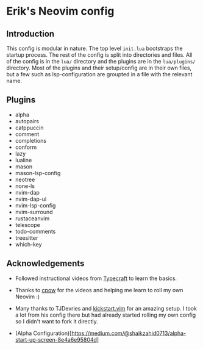# Erik's Neovim config


## Introduction

This config is modular in nature. The top level `init.lua` bootstraps the startup process.
The rest of the config is split into directories and files. All of the config is in the `lua/` directory and the plugins are in the `lua/plugins/` directory. Most of the plugins and their setup/config are in their own files, but a few such as lsp-configuration are groupted in a file with the relevant name.


## Plugins
- alpha
- autopairs 
- catppuccin
- comment
- completions
- conform
- lazy
- lualine
- mason
- mason-lsp-config
- neotree
- none-ls
- nvim-dap
- nvim-dap-ui
- nvim-lsp-config
- nvim-surround
- rustaceanvim
- telescope
- todo-comments
- treesitter
- which-key


## Acknowledgements

- Followed instructional videos from [Typecraft](https://www.youtube.com/@typecraft_dev) to learn the basics.
- Thanks to [cpow](https://github.com/cpow/neovim-for-newbs/tree/main) for the videos and helping me learn to roll my own Neovim :)
- Many thanks to TJDevries and [kickstart.vim](https://github.com/nvim-lua/kickstart.nvim) for an amazing setup. I took a lot from his config there but had already started rolling my own config so I didn't want to fork it directly.

- (Alpha Configuration)[https://medium.com/@shaikzahid0713/alpha-start-up-screen-8e4a6e95804d]
